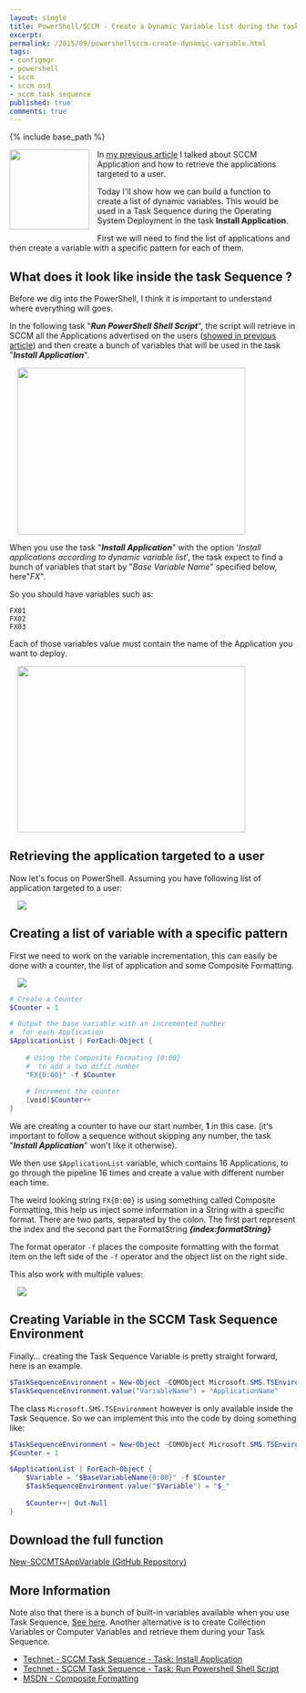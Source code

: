 ```yaml
---
layout: single
title: PowerShell/SCCM - Create a Dynamic Variable list during the task sequence
excerpt: 
permalink: /2015/09/powershellsccm-create-dynamic-variable.html
tags: 
- configmgr
- powershell
- sccm
- sccm osd
- sccm task sequence
published: true
comments: true
---
```

{% include base_path %} 

<a href="{{ base_path }}/images/2015/20150904_PowerShellSCCM_-_Create_a_Dynamic_Variable_list_during_the_task_sequence/SCCM2012R2_big__899663529__-256x256.png" imageanchor="1" style="clear: left; float: left; margin-bottom: 1em; margin-right: 1em;"><img border="0" height="140" src="{{ base_path }}/images/2015/20150904_PowerShellSCCM_-_Create_a_Dynamic_Variable_list_during_the_task_sequence/SCCM2012R2_big__843211874__-200x200.png" width="140" /></a>In <a href="{{ base_path }}/2015/09/powershellsccm-find-applications.html" target="_blank">my previous article</a> I talked about SCCM Application and how to retrieve the applications targeted to a user.

Today I'll show how we can build a function to create a list of dynamic variables. This would be used in a Task Sequence during the Operating System Deployment in the task **Install Application**.

First we will need to find the list of applications and then create a variable with a specific pattern for each of them.


## What does it look like inside the task Sequence ?

Before we dig into the PowerShell, I think it is important to understand where everything will goes.

In the following task "<b><i>Run PowerShell Shell Script</i></b>", the script will retrieve in SCCM all the Applications advertised on the users (<a href="{{ base_path }}/2015/09/powershellsccm-find-applications.html" target="_blank">showed in previous article</a>) and then create a bunch of variables that will be used in the task "<b><i>Install Application</i></b>".

<a href="{{ base_path }}/images/2015/20150904_PowerShellSCCM_-_Create_a_Dynamic_Variable_list_during_the_task_sequence/SCCM_TaskSequence-DynamicVariable01__799027215__-889x655.png" imageanchor="1" style="margin-left: 1em; margin-right: 1em;"><img border="0" height="293" src="{{ base_path }}/images/2015/20150904_PowerShellSCCM_-_Create_a_Dynamic_Variable_list_during_the_task_sequence/SCCM_TaskSequence-DynamicVariable01__1436397956__-400x295.png" width="400" /></a>



When you use the task "<b><i>Install Application</i></b>" with the option '<i>Install applications according to dynamic variable list</i>', the task expect to find a bunch of variables that start by "<i>Base Variable Name</i>" specified below, here"<i>FX</i>".

So you should have variables such as:

```
FX01
FX02
FX03
```

Each of those variables value must contain the name of the Application you want to deploy.

<a href="{{ base_path }}/images/2015/20150904_PowerShellSCCM_-_Create_a_Dynamic_Variable_list_during_the_task_sequence/SCCM_TaskSequence-DynamicVariable02__51884747__-874x640.png" imageanchor="1" style="margin-left: 1em; margin-right: 1em;"><img border="0" height="292" src="{{ base_path }}/images/2015/20150904_PowerShellSCCM_-_Create_a_Dynamic_Variable_list_during_the_task_sequence/SCCM_TaskSequence-DynamicVariable02__1213736718__-400x293.png" width="400" /></a>


## Retrieving the application targeted to a user

Now let's focus on PowerShell. Assuming you have following list of application targeted to a user:

<a href="{{ base_path }}/images/2015/20150904_PowerShellSCCM_-_Create_a_Dynamic_Variable_list_during_the_task_sequence/LazyWinAdmin-DynamicVariableList04__963896766__-772x438.png" imageanchor="1" style="margin-left: 1em; margin-right: 1em;"><img border="0" src="{{ base_path }}/images/2015/20150904_PowerShellSCCM_-_Create_a_Dynamic_Variable_list_during_the_task_sequence/LazyWinAdmin-DynamicVariableList04__963896766__-772x438.png" /></a>

## Creating a list of variable with a specific pattern


First we need to work on the variable incrementation, this can easily be done with a counter, the list of application and some Composite Formatting.

<a href="{{ base_path }}/images/2015/20150904_PowerShellSCCM_-_Create_a_Dynamic_Variable_list_during_the_task_sequence/LazyWinAdmin-DynamicVariableList05__1056007837__-772x698.png" imageanchor="1" style="margin-left: 1em; margin-right: 1em;"><img border="0" src="{{ base_path }}/images/2015/20150904_PowerShellSCCM_-_Create_a_Dynamic_Variable_list_during_the_task_sequence/LazyWinAdmin-DynamicVariableList05__1056007837__-772x698.png" /></a>

```powershell
# Create a Counter
$Counter = 1

# Output the base variable with an incremented number
#  for each Application
$ApplicationList | ForEach-Object {
    
    # Using the Composite Formating {0:00}
    #  to add a two difit number
    "FX{0:00}" -f $Counter
    
    # Increment the counter
    [void]$Counter++
}
```


We are creating a counter to have our start number, <b>1</b> in this case. (it's important to follow a sequence without skipping any number, the task "<b><i>Install Application</i></b>" won't like it otherwise).

We then use `$ApplicationList` variable, which contains 16 Applications, to go through the pipeline 16 times and create a value with different number each time.

The weird looking string `FX{0:00}` is using something called Composite Formatting, this help us inject some information in a String with a specific format. There are two parts, separated by the colon. The first part represent the index and the second part the FormatString <b><i>{index:formatString}</i></b>

The format operator `-f` places the composite formatting with the format item on the left side of the `-f` operator and the object list on the right side.

This also work with multiple values:

<a href="{{ base_path }}/images/2015/20150904_PowerShellSCCM_-_Create_a_Dynamic_Variable_list_during_the_task_sequence/LazyWinAdmin-DynamicVariableList06__1911094798__-772x98.png" imageanchor="1" style="margin-left: 1em; margin-right: 1em;"><img border="0" src="{{ base_path }}/images/2015/20150904_PowerShellSCCM_-_Create_a_Dynamic_Variable_list_during_the_task_sequence/LazyWinAdmin-DynamicVariableList06__1911094798__-772x98.png" /></a>

## Creating Variable in the SCCM Task Sequence Environment

Finally... creating the Task Sequence Variable is pretty straight forward, here is an example.

```powershell
$TaskSequenceEnvironment = New-Object -COMObject Microsoft.SMS.TSEnvironment
$TaskSequenceEnvironment.value("VariableName") = "ApplicationName"
```
The class `Microsoft.SMS.TSEnvironment` however is only available inside the Task Sequence.
So we can implement this into the code by doing something like:

```powershell
$TaskSequenceEnvironment = New-Object -COMObject Microsoft.SMS.TSEnvironment    
$Counter = 1

$ApplicationList | ForEach-Object {
    $Variable = "$BaseVariableName{0:00}" -f $Counter
    $TaskSequenceEnvironment.value("$Variable") = "$_"
    
    $Counter++| Out-Null
}
```



## Download the full function

<a href="https://github.com/lazywinadmin/PowerShell/blob/master/SCCM-New-SCCMTSAppVariable/New-SCCMTSAppVariable.ps1" target="_blank">New-SCCMTSAppVariable (GitHub Repository)</a>

## More Information

Note also that there is a bunch of built-in variables available when you use Task Sequence, <a href="https://technet.microsoft.com/en-us/library/hh273375.aspx?f=255&amp;MSPPError=-2147217396" target="_blank">See here</a>.
Another alternative is to create Collection Variables or Computer Variables and retrieve them during your Task Sequence.

* <a href="https://technet.microsoft.com/en-us/library/hh846237.aspx#BKMK_InstallApplication" target="_blank">Technet - SCCM Task Sequence - Task: Install Application</a>
* <a href="https://technet.microsoft.com/en-us/library/hh846237.aspx#BKMK_RunPowerShellScript" target="_blank">Technet - SCCM Task Sequence - Task: Run Powershell Shell Script</a>
* <a href="https://msdn.microsoft.com/en-us/library/txafckwd(v=vs.110).aspx" target="_blank">MSDN - Composite Formatting</a>

